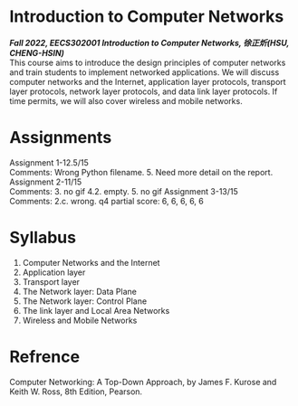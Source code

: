 # Introduction to Computer Networks<br/>
***Fall 2022, EECS302001 Introduction to Computer Networks, 徐正炘(HSU, CHENG-HSIN)***<br/>
This course aims to introduce the design principles of computer networks and train students to implement networked applications. We will discuss computer networks and the Internet,
application layer protocols, transport layer protocols, network layer protocols, and data link layer protocols. If time permits, we will also cover wireless and mobile networks.

# Assignments
Assignment 1-12.5/15 <br/>
Comments: Wrong Python filename. 5. Need more detail on the report.
Assignment 2-11/15 <br/>
Comments: 3. no gif 4.2. empty. 5. no gif
Assignment 3-13/15 <br/>
Comments:  2.c. wrong. q4 partial score: 6, 6, 6, 6, 6

# Syllabus
1. Computer Networks and the Internet
2. Application layer
3. Transport layer
4. The Network layer: Data Plane
5. The Network layer: Control Plane
6. The link layer and Local Area Networks
7. Wireless and Mobile Networks

# Refrence
Computer Networking: A Top-Down Approach, by James F. Kurose and Keith W. Ross, 8th Edition, Pearson.
